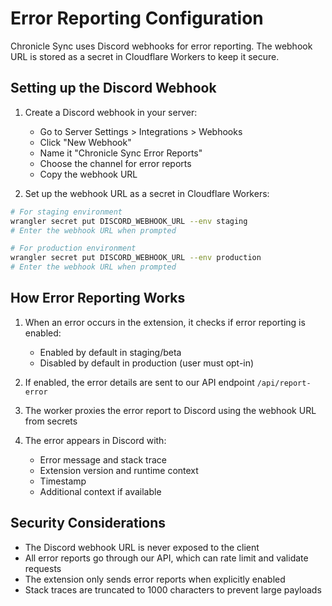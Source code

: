 # Error Reporting Configuration

Chronicle Sync uses Discord webhooks for error reporting. The webhook URL is stored as a secret in Cloudflare Workers to keep it secure.

## Setting up the Discord Webhook

1. Create a Discord webhook in your server:

   - Go to Server Settings > Integrations > Webhooks
   - Click "New Webhook"
   - Name it "Chronicle Sync Error Reports"
   - Choose the channel for error reports
   - Copy the webhook URL

2. Set up the webhook URL as a secret in Cloudflare Workers:

```bash
# For staging environment
wrangler secret put DISCORD_WEBHOOK_URL --env staging
# Enter the webhook URL when prompted

# For production environment
wrangler secret put DISCORD_WEBHOOK_URL --env production
# Enter the webhook URL when prompted
```

## How Error Reporting Works

1. When an error occurs in the extension, it checks if error reporting is enabled:

   - Enabled by default in staging/beta
   - Disabled by default in production (user must opt-in)

2. If enabled, the error details are sent to our API endpoint `/api/report-error`

3. The worker proxies the error report to Discord using the webhook URL from secrets

4. The error appears in Discord with:
   - Error message and stack trace
   - Extension version and runtime context
   - Timestamp
   - Additional context if available

## Security Considerations

- The Discord webhook URL is never exposed to the client
- All error reports go through our API, which can rate limit and validate requests
- The extension only sends error reports when explicitly enabled
- Stack traces are truncated to 1000 characters to prevent large payloads
